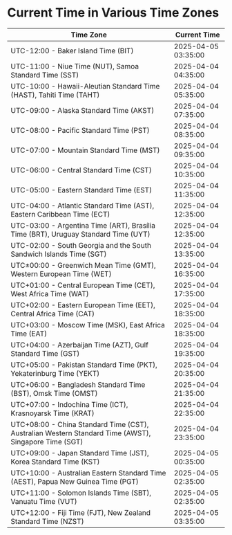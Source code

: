 # Current Time in Various Time Zones

| Time Zone | Current Time |
|-----------|--------------|
| UTC-12:00 - Baker Island Time (BIT) | 2025-04-05 03:35:00 |
| UTC-11:00 - Niue Time (NUT), Samoa Standard Time (SST) | 2025-04-04 04:35:00 |
| UTC-10:00 - Hawaii-Aleutian Standard Time (HAST), Tahiti Time (TAHT) | 2025-04-04 05:35:00 |
| UTC-09:00 - Alaska Standard Time (AKST) | 2025-04-04 07:35:00 |
| UTC-08:00 - Pacific Standard Time (PST) | 2025-04-04 08:35:00 |
| UTC-07:00 - Mountain Standard Time (MST) | 2025-04-04 09:35:00 |
| UTC-06:00 - Central Standard Time (CST) | 2025-04-04 10:35:00 |
| UTC-05:00 - Eastern Standard Time (EST) | 2025-04-04 11:35:00 |
| UTC-04:00 - Atlantic Standard Time (AST), Eastern Caribbean Time (ECT) | 2025-04-04 12:35:00 |
| UTC-03:00 - Argentina Time (ART), Brasília Time (BRT), Uruguay Standard Time (UYT) | 2025-04-04 12:35:00 |
| UTC-02:00 - South Georgia and the South Sandwich Islands Time (SGT) | 2025-04-04 13:35:00 |
| UTC±00:00 - Greenwich Mean Time (GMT), Western European Time (WET) | 2025-04-04 16:35:00 |
| UTC+01:00 - Central European Time (CET), West Africa Time (WAT) | 2025-04-04 17:35:00 |
| UTC+02:00 - Eastern European Time (EET), Central Africa Time (CAT) | 2025-04-04 18:35:00 |
| UTC+03:00 - Moscow Time (MSK), East Africa Time (EAT) | 2025-04-04 18:35:00 |
| UTC+04:00 - Azerbaijan Time (AZT), Gulf Standard Time (GST) | 2025-04-04 19:35:00 |
| UTC+05:00 - Pakistan Standard Time (PKT), Yekaterinburg Time (YEKT) | 2025-04-04 20:35:00 |
| UTC+06:00 - Bangladesh Standard Time (BST), Omsk Time (OMST) | 2025-04-04 21:35:00 |
| UTC+07:00 - Indochina Time (ICT), Krasnoyarsk Time (KRAT) | 2025-04-04 22:35:00 |
| UTC+08:00 - China Standard Time (CST), Australian Western Standard Time (AWST), Singapore Time (SGT) | 2025-04-04 23:35:00 |
| UTC+09:00 - Japan Standard Time (JST), Korea Standard Time (KST) | 2025-04-05 00:35:00 |
| UTC+10:00 - Australian Eastern Standard Time (AEST), Papua New Guinea Time (PGT) | 2025-04-05 02:35:00 |
| UTC+11:00 - Solomon Islands Time (SBT), Vanuatu Time (VUT) | 2025-04-05 02:35:00 |
| UTC+12:00 - Fiji Time (FJT), New Zealand Standard Time (NZST) | 2025-04-05 03:35:00 |
